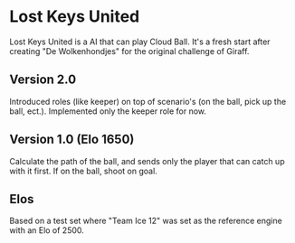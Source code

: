 Lost Keys United
================
Lost Keys United is a AI that can play Cloud Ball. It's a fresh start after
creating "De Wolkenhondjes" for the original challenge of Giraff.

Version 2.0
-----------
Introduced roles (like keeper) on top of scenario's (on the ball, pick up the
ball, ect.). Implemented only the keeper role for now.

Version 1.0 (Elo 1650)
----------------------
Calculate the path of the ball, and sends only the player that can catch up
with it first. If on the ball, shoot on goal.

Elos
----
Based on a test set where "Team Ice 12" was set as the reference engine with an
Elo of 2500.
